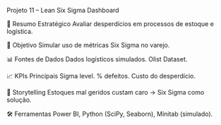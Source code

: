 Projeto 11 – Lean Six Sigma Dashboard

📌 Resumo Estratégico
Avaliar desperdícios em processos de estoque e logística.

🎯 Objetivo
Simular uso de métricas Six Sigma no varejo.

📊 Fontes de Dados
Dados logísticos simulados.
Olist Dataset.

📈 KPIs Principais
Sigma level.
% defeitos.
Custo do desperdício.

📖 Storytelling
Estoques mal geridos custam caro → Six Sigma como solução.

🛠️ Ferramentas
Power BI, Python (SciPy, Seaborn), Minitab (simulado).